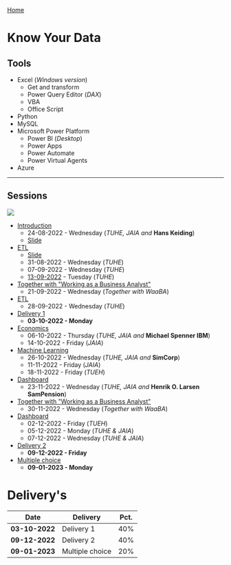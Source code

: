 [Home](../README.md)
# Know Your Data

## Tools

- Excel (*Windows version*)
    - Get and transform
    - Power Query Editor (*DAX*)
    - VBA
    - Office Script
- Python
- MySQL
- Microsoft Power Platform
    - Power BI (*Desktop*)
    - Power Apps
    - Power Automate
    - Power Virtual Agents
- Azure

---

## Sessions

![](./image/oversigt.jpg)

- [Introduction](./introduction/README.md)
    - 24-08-2022 - Wednesday (*TUHE, JAIA and* **Hans Keiding**)
    - [Slide](introduction.html)
- [ETL](./etl/README.md)
    - [Slide](./etl/ETL-slide.html)
    - 31-08-2022 - Wednesday (*TUHE*)
    - 07-09-2022 - Wednesday (*TUHE*)
    - [13-09-2022](./etl/13092022.md) - Tuesday (*TUHE*)
- [Together with "Working as a Business Analyst"](./waaba/README.md)
    - 21-09-2022 - Wednesday (*Together with WaaBA*)
- [ETL](./etl/README.md)    
    - 28-09-2022 - Wednesday (*TUHE*)
- [Delivery 1](./delivery/README.md)
    - **03-10-2022 - Monday**
- [Economics](./economics/README.md)
    - 06-10-2022 - Thursday (*TUHE, JAIA and* **Michael Spenner IBM**)
    - 14-10-2022 - Friday (*JAIA*)
- [Machine Learning](./machinelearning/README.md)
    - 26-10-2022 - Wednesday (*TUHE, JAIA and* **SimCorp**)
    - 11-11-2022 - Friday (*JAIA*)
    - 18-11-2022 - Friday (*TUEH*)
- [Dashboard](./dashboard/README.md)
    - 23-11-2022 - Wednesday (*TUHE, JAIA and* **Henrik O. Larsen SamPension**)
- [Together with "Working as a Business Analyst"](./waaba/README.md)
    - 30-11-2022 - Wednesday (*Together with WaaBA*)
- [Dashboard](./dashboard/README.md)
    - 02-12-2022 - Friday (*TUEH*)
    - 05-12-2022 - Monday (*TUHE & JAIA*)
    - 07-12-2022 - Wednesday (*TUHE & JAIA*)
- [Delivery 2](./delivery/README.md)
    - **09-12-2022 - Friday**
- [Multiple choice](./delivery/README.md)
    - **09-01-2023 - Monday**

# Delivery's

| **Date**       | **Delivery**    | **Pct.** |
|----------------|-----------------|----------|
| **03-10-2022** | Delivery 1      | 40%      |
| **09-12-2022** | Delivery 2      | 40%      |
| **09-01-2023** | Multiple choice | 20%      |